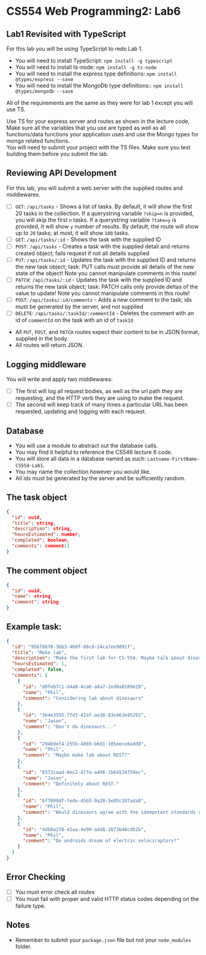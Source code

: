 # CS554 Web Programming2: Lab6

## Lab1 Revisited with TypeScript

For this lab you will be using TypeScript to redo Lab 1.

- You will need to install TypeScript: `npm install -g typescript`
- You will need to install ts-node: `npm install -g ts-node`
- You will need to install the express type definitions: `npm install @types/express --save`
- You will need to install the MongoDb type definitions:: `npm install @types/mongodb --save`

All of the requirements are the same as they were for lab 1 except you will use TS.

Use TS for your express server and routes as shown in the lecture code, Make sure all the variables that you use are typed as well as all functions/data functions your application uses and use the Mongo types for mongo related functions.  
You will need to submit your project with the TS files. Make sure you test building them before you submit the lab.

## Reviewing API Development

For this lab, you will submit a web server with the supplied routes and middlewares.

- [ ] `GET`: `/api/tasks` - Shows a list of tasks. By default, it will show the first 20 tasks in the collection. If a querystring variable `?skip=n` is provided, you will skip the first `n` tasks. If a querystring variable `?take=y` is provided, it will show `y` number of results. By default, the route will show up to `20` tasks; at most, it will show `100` tasks.
- [ ] `GET`: `/api/tasks/:id` - Shows the task with the supplied ID
- [ ] `POST`: `/api/tasks` - Creates a task with the supplied detail and returns created object; fails request if not all details supplied
- [ ] `PUT`: `/api/tasks/:id` - Updates the task with the supplied ID and returns the new task object; task: PUT calls must provide all details of the new state of the object! Note you cannot manipulate comments in this route!
- [ ] `PATCH`: `/api/tasks/:id` - Updates the task with the supplied ID and returns the new task object; task: PATCH calls only provide deltas of the value to update! Note you cannot manipulate comments in this route!
- [ ] `POST`: `/api/tasks/:id/comments` - Adds a new comment to the task; ids must be generated by the server, and not supplied
- [ ] `DELETE`: `/api/tasks/:taskId/:commentId` - Deletes the comment with an id of `commentId` on the task with an id of `taskId`

- All `PUT`, `POST`, and `PATCH` routes expect their content to be in JSON format, supplied in the body.
- All routes will return JSON.

## Logging middleware

You will write and apply two middlewares:

- [ ] The first will log all request bodies, as well as the url path they are requesting, and the HTTP verb they are using to make the request.
- [ ] The second will keep track of many times a particular URL has been requested, updating and logging with each request.

## Database

- You will use a module to abstract out the database calls.
- You may find it helpful to reference the CS546 lecture 6 code.
- You will store all data in a database named as such: `Lastname-FirstName-CS554-Lab1`.
- You may name the collection however you would like.
- All ids must be generated by the server and be sufficiently random.

## The task object

```json
{
  "id": uuid,
  "title": string,
  "description": string,
  "hoursEstimated": number,
  "completed": boolean,
  "comments": comment[]
}
```

## The comment object

```json
{
  "id": uuid,
  "name": string,
  "comment": string
}
```

## Example task:

```json
{
  "id": "956f8670-3bb3-460f-88cd-24ca7ee9091f",
  "title": "Make lab",
  "description": "Make the first lab for CS-554. Maybe talk about dinosaurs in it, or something",
  "hoursEstimated": 1,
  "completed": false,
  "comments": [
    {
      "id": "d0feb7c1-d4a8-4ca6-a8a7-2ed0a0189e28",
      "name": "Phil",
      "comment": "Considering lab about dinosaurs"
    },
    {
      "id": "3b4e3555-77d3-42af-ae38-03e463e95292",
      "name": "Jason",
      "comment": "Don't do dinosaurs..."
    },
    {
      "id": "294b9ef4-255b-4869-b6d1-105eece8add8",
      "name": "Phil",
      "comment": "Maybe make lab about REST?"
    },
    {
      "id": "8372caad-0ec2-477a-a496-1b64534759ec",
      "name": "Jason",
      "comment": "Definitely about REST."
    },
    {
      "id": "6f7098df-fede-45b5-9a20-5e85c107ada8",
      "name": "Phil",
      "comment": "Would dinosaurs agree with the idempotent standards of REST"
    },
    {
      "id": "4db0a278-41aa-4e90-add8-2671b48cdb2b",
      "name": "Phil",
      "comment": "Do androids dream of electric velociraptors?"
    }
  ]
}
```

## Error Checking

- [ ] You must error check all routes
- [ ] You must fail with proper and valid HTTP status codes depending on the failure type.

## Notes

- Remember to submit your `package.json` file but not your `node_modules` folder.
